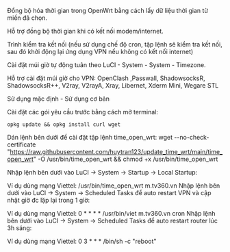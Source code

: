 Đồng bộ hóa thời gian trong OpenWrt bằng cách lấy dữ liệu thời gian từ miền đã chọn.

Hỗ trợ đồng bộ thời gian khi có kết nối modem/internet.

Trình kiểm tra kết nối (nếu sử dụng chế độ cron, tập lệnh sẽ kiểm tra kết nối, sau đó khởi động lại ứng dụng VPN nếu không có kết nối internet)

Cài đặt múi giờ tự động tuân theo LuCI - System - System - Timezone.

Hỗ trợ cài đặt múi giờ cho VPN: OpenClash ,Passwall, ShadowsocksR, ShadowsocksR++, V2ray, V2rayA, Xray, Libernet, Xderm Mini, Wegare STL

Sử dụng mặc định - Sử dụng cơ bản

Cài đặt các gói yêu cầu trước bằng cách mở terminal:
```
opkg update && opkg install curl wget
```
Dán lệnh bên dưới để cài đặt tập lệnh time_open_wrt: wget --no-check-certificate "https://raw.githubusercontent.com/huytran123/update_time_wrt/main/time_open_wrt" -O /usr/bin/time_open_wrt && chmod +x /usr/bin/time_open_wrt

Nhập lệnh bên dưới vào LuCI -> System -> Startup -> Local Startup:

Ví dụ dùng mạng Viettel: /usr/bin/time_open_wrt m.tv360.vn
Nhập lệnh bên dưới vào LuCI -> System -> Scheduled Tasks để auto restart VPN và cập nhật giờ đc lặp lại trong 1 giờ:

Ví dụ dùng mạng Viettel: 0 * * * * /usr/bin/viet m.tv360.vn cron
Nhập lệnh bên dưới vào LuCI -> System -> Scheduled Tasks để auto restart router lúc 3h sáng:

Ví dụ dùng mạng Viettel: 0 3 * * * /bin/sh -c "reboot"
